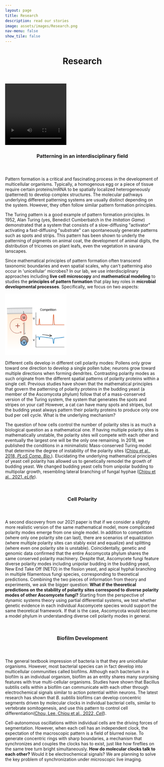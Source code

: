 ```yaml
---
layout: page
title: Research
description: read our stories
image: assets/images/Research.png
nav-menu: false
show_tile: false
---
```


<header>
	<div class=inner>
		<h1>Research</h1>
	</div>
</header>


<!-- Two -->
<section class="spotlights">
	<section id="PatternFormation">
		<video width="200" height="200" autoplay loop><source src="assets/videos/TuringTuring_thinshort.mp4" type="video/mp4"></video>
		<div class="content">
			<div class="inner">
				<header class="major">
					<h3>Patterning in an interdisciplinary field</h3>
				</header>
				<p>Pattern formation is a critical and fascinating process in the development of multicellular organisms. Typically, a homogenous egg or a piece of tissue require certain proteins/mRNA to be spatially localized heterogeneously (patterned) to develop complex structures. The molecular pathways underlying different patterning systems are usually distinct depending on the system. However, they often follow similar pattern formation principles.</p> 
				<p>The Turing pattern is a good example of pattern formation principles. In 1952, Alan Turing (yes, Benedict Cumberbatch in the <i>Imitation Game</i>) demonstrated that a system that consists of a slow-diffusing "activator" activating a fast-diffusing "substrate" can spontaneously generate patterns such as spots and strips. This pattern has been shown to underly the patterning of pigments on animal coat, the development of animal digits, the distribution of tricomes on plant leafs, even the vegetation in savana lanscapes.</p>
				<p>Since mathematical principles of pattern formation often transcend taxonomic boundaries and even spatial scales, why can't patterning also occur in 'unicellular' microbes? In our lab, we use interdisciplinary approaches including <b>live cell microscopy</b> and <b>mathematical modeling</b> to studies the <b>principles of pattern formation</b> that play key roles in <b>microbial developmental processes</b>. Specifically, we focus on two aspects:</p>
			</div>
		</div>
	</section>
	<section id="CellPolarity">
		<img src="assets/images/PLoSCompBio2018.png" style="width:200px;height:200px;">
		<div class="content">
			<div class="inner">
				<p>Different cells develop in different cell polarity modes: Pollens only grow toward one direction to develop a single pollen tube; neurons grow toward multiple directions when forming dendrites. Contrasting polarity modes as such originate from the different spatial patterns of polarity proteins within a single cell. Previous studies have shown that the mathematical principles that govern the patterning of polarity proteins in the budding yeast (a member of the Ascomycota phylum) follow that of a mass-conserved version of the Turing system, the system that generates the spots and stripes on your cat! However, a cat can have many spots and stripes, but the budding yeast always pattern their polarity proteins to produce only one bud per cell cycle. What is the underlying mechanism?</p>
				<p>The question of how cells control the number of polarity sites is as much a biological question as a mathematical one. If having multiple polarity sites is mathematically unstable, the polarity sites will compete with each other and eventually the largest one will be the only one remaining. In 2018, we published the conditions in a minimalistic Mass-conserved Turing model that determine the degree of instability of the polarity sites (<a href="d_Publications.html#2018PloSCompBio">Chiou et al., 2018, <i>PLoS Comp. Bio.</i></a>). Elucidating the underlying mathematical principles of yeast cell polarity has allowed us to genetically remodel the growth of budding yeast. We changed budding yeast cells from unipolar budding to multipolar growth, resembling lateral branching of fungal hyphae (<a href="d_Publications.html#2021ELife">Chiou et al., 2021, <i>eLife</i></a>).</p>
			</div>
		</div>
	</section>
	<section id="CellPolarity2">
		<img src="{% link assets/images/ResearchFigure2_wb.pdf %}" alt="" data-position=" center" />
		<div class="content">
			<div class="inner">
				<header class="major">
					<h3>Cell Polarity</h3>
				</header>
				<p>A second discovery from our 2021 paper is that if we consider a slightly more realistic version of the same mathematical model, more complicated polarity modes emerge from one single model. In addition to competition (where only one polarity site can last), there are scenarios of equalization (where multiple polarity sites can stably exist and equalize) and splitting (where even one polarity site is unstable). Coincidentally, genetic and genomic data confirmed that the entire Ascomycota phylum shares the same conserved polarity machinery. Despite that, Ascomycete fungi feature diverse polarity modes including unipolar budding in the budding yeast, New End Take Off (NETO) in the fission yeast, and apical hyphal branching in multiple filamentous fungi species, corresponding to theoretical predictions. Combining the two pieces of information from theory and experiments, we ask the bigger question: <b>What if the theoretical predictions on the stability of polarity sites correspond to diverse polarity modes of other Ascomycete fungi?</b> Starting from the perspective of dynamic systems theory using partial differential systems, we test whether genetic evidence in each individual Ascomycete species would support the same theoretical framework. If that is the case, Ascomycota would become a model phylum in understanding diverse cell polarity modes in general.</p>
			</div>
		</div>
	</section>
	<section id="BiofilmDevelopment">
		<img src="{% link assets/images/ResearchFigure3_wb.pdf %}" alt="" data-position="top center" />
		<div class="content">
			<div class="inner">
				<header class="major">
					<h3>Biofilm Development</h3>
				</header>
				<p>The general textbook impression of bacteria is that they are unicellular organisms. However, most bacterial species can in fact develop into multicellular communities called biofilms. Although each bacterium in a biofilm is an individual organism, biofilm as an entity shares many surprising features with true multi-cellular organisms. Studies have shown that Bacillus subtilis cells within a biofilm can communicate with each other through electrochemical signals similar to action potential within neurons. The latest research has shown that <i>B. subtilis</i> biofilms can develop concentric segments driven by molecular clocks in individual bacterial cells, similar to vertebrate somitogenesis, and use this pattern to control cell differentiation(<a href="d_Publications.html#2022Cell">Chou, Lee, Chiou et al., 2022, <i>Cell</i></a>). </p>
				<p>Cell-autonomous oscillations within individual cells are the driving forces of segmentation. However, when each cell has an independent clock, the expectation of the macroscopic pattern is a field of blurred noise. To generate concentric rings with sharp boundaries, a mechanism that synchronizes and couples the clocks has to exist, just like how fireflies on the same tree turn bright simultaneously. <b>How do molecular clocks talk to each other?</b> Would it be electrochemical signals? We are planning to solve the key problem of synchronization under microscopic live imaging.
				</p>
			</div>
		</div>
	</section>
</section>